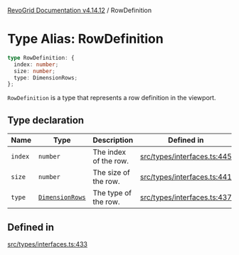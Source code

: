 [RevoGrid Documentation v4.14.12](README.md) / RowDefinition

# Type Alias: RowDefinition

```ts
type RowDefinition: {
  index: number;
  size: number;
  type: DimensionRows;
};
```

`RowDefinition` is a type that represents a row definition in the
viewport.

## Type declaration

| Name | Type | Description | Defined in |
| ------ | ------ | ------ | ------ |
| `index` | `number` | The index of the row. | [src/types/interfaces.ts:445](https://github.com/revolist/revogrid/blob/ee1081dbd910f211c490863a4b642535e5dce01e/src/types/interfaces.ts#L445) |
| `size` | `number` | The size of the row. | [src/types/interfaces.ts:441](https://github.com/revolist/revogrid/blob/ee1081dbd910f211c490863a4b642535e5dce01e/src/types/interfaces.ts#L441) |
| `type` | [`DimensionRows`](TypeAlias.DimensionRows.md) | The type of the row. | [src/types/interfaces.ts:437](https://github.com/revolist/revogrid/blob/ee1081dbd910f211c490863a4b642535e5dce01e/src/types/interfaces.ts#L437) |

## Defined in

[src/types/interfaces.ts:433](https://github.com/revolist/revogrid/blob/ee1081dbd910f211c490863a4b642535e5dce01e/src/types/interfaces.ts#L433)
